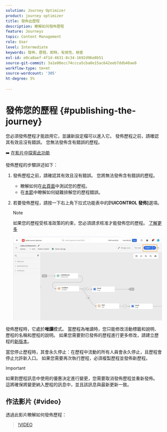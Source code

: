 ```yaml
---
solution: Journey Optimizer
product: journey optimizer
title: 發佈此歷程
description: 瞭解如何發佈歷程
feature: Journeys
topic: Content Management
role: User
level: Intermediate
keywords: 發佈，歷程，即時，有效性，檢查
exl-id: e0ca8aef-4f1d-4631-8c34-1692d96e8b51
source-git-commit: 3a1e00ecc74ccca5cba0e15ac642eeb7ddb40ae0
workflow-type: tm+mt
source-wordcount: '305'
ht-degree: 5%

---
```


# 發佈您的歷程 {#publishing-the-journey}

您必須發佈歷程才能啟用它，並讓新設定檔可以進入它。 發佈歷程之前，請確認其有效且沒有錯誤。 您無法發佈含有錯誤的歷程。

➡️ [在影片中探索此功能](#video)

發佈歷程的步驟詳述如下：

1. 發佈歷程之前，請確認其有效且沒有錯誤。 您將無法發佈含有錯誤的歷程。

   * 瞭解如何在[此頁面](testing-the-journey.md)中測試您的歷程。
   * 在[本節](../building-journeys/troubleshooting.md#checking-for-errors-before-testing)中瞭解如何疑難排解您的歷程錯誤。

1. 若要發佈歷程，請按一下右上角下拉式功能表中的&#x200B;**[!UICONTROL 發佈]**&#x200B;選項。

   >[!NOTE]
   >
   > 如果您的歷程受核准政策的約束，您必須請求核准才能發佈您的歷程。 [了解更多](../test-approve/gs-approval.md)


   ![](assets/journeyuc1_18.png)

發佈歷程時，它處於&#x200B;**唯讀**&#x200B;模式。 當歷程為唯讀時，您只能修改活動標籤和說明、歷程的名稱和歷程的說明。 如果您需要對已發佈的歷程進行更多修改，請建立歷程的[新版本](journey-ui.md#journey-versions)。

當您停止歷程時，其會永久停止：在歷程中流動的所有人員會永久停止，且歷程會停止允許新入口。 如果您需要再次執行歷程，必須複製歷程並發佈新歷程。


>[!IMPORTANT]
>
>如果對歷程訊息中使用的優惠決定進行變更，您需要取消發佈歷程並重新發佈。  這將確保將變更納入歷程的訊息中，並且該訊息與最新更新一致。

## 作法影片 {#video}

透過此影片瞭解如何發佈歷程：

>[!VIDEO](https://video.tv.adobe.com/v/3424998?quality=12)